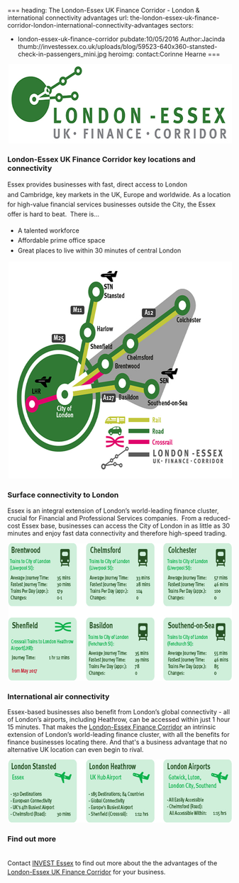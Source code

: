 ===
heading: The London-Essex UK Finance Corridor - London & international connectivity advantages
url: the-london-essex-uk-finance-corridor-london-international-connectivity-advantages
sectors:
  - london-essex-uk-finance-corridor 
pubdate:10/05/2016
Author:Jacinda
thumb://investessex.co.uk/uploads/blog/59523-640x360-stansted-check-in-passengers_mini.jpg
heroimg:
contact:Corinne Hearne
===
<p><img alt='London Essex UK Finance Corridor' src='../uploads/blog/LEFC_Icon_V2.0-META_RGB_600px_.jpg' style='width: 600px; height: 179px; margin-left: 2px; margin-right: 2px;'/></p><h3>London-Essex UK Finance Corridor key locations and connectivity</h3><p>Essex provides businesses with <span style='line-height: 1.6;'>fast, direct access to <span style='line-height: 1.6;'>London and </span><span style='line-height: 1.6;'>Cambridge, k<span style='line-height: 1.6;'>ey markets in the UK, <span style='line-height: 1.6;'>Europe and w<span style='line-height: 1.6;'>orldwide. </span></span></span></span></span><span style='line-height: 1.6;'>As a location for high-value financial services businesses outside the City, the Essex offer is hard to beat.  There is... </span></p><ul><li><span style='line-height: 1.6;'>A talented workforce</span></li><li><span style='line-height: 1.6;'>Affordable prime office space </span></li><li><span style='line-height: 1.6;'>Great places</span><strong style='line-height: 1.6;'> </strong><span style='line-height: 1.6;'>to live within 30 minutes of central London</span></li></ul><p><img alt='London-Essex UK Finance Corridor' src='../uploads/blog/London-Essex-Finance-Corridor_GREENS_RGB.jpg' style='width: 650px; height: 490px; margin-left: 2px; margin-right: 2px;'/></p><h3><span style='line-height: 1.2;'>Surface connectivity to London</span></h3><p>Essex is an integral extension of London’s world-leading finance cluster, crucial for Financial and Professional Services companies.  From a reduced-cost Essex base, businesses can access the City of London in as little as 30 minutes and enjoy fast data connectivity and therefore high-speed trading. </p><p><img alt='Surface connectivity to London' src='../uploads/blog/Train_Times_657px_72dpi.jpg' style='width: 675px; height: 310px; margin-left: 2px; margin-right: 2px;'/></p><h3>International air connectivity</h3><p>Essex-based businesses also benefit from London’s global connectivity - all of London’s airports, including Heathrow, can be accessed within just 1 hour 15 minutes. That makes the <a href='../sectors/london-essex-uk-finance-corridor' target='_blank'>London-Essex Finance Corridor</a> an intrinsic extension of London’s world-leading finance cluster, with all the benefits for finance businesses locating there. And that's a business advantage that no alternative UK location can even begin to rival.</p><p><img alt='International air connectivity' src='../uploads/blog/Airports_675px_72dpi.jpg' style='width: 675px; height: 143px; margin-left: 2px; margin-right: 2px;'/></p><h3>Find out more</h3><div><br/><span style='line-height: 1.6;'>Contact </span><a href='http://www.investessex.co.uk/' style='line-height: 1.6;' target='_blank'>INVEST Essex</a><span style='line-height: 1.6;'> to find out more about the </span>the advantages of the <a href='../sectors/london-essex-uk-finance-corridor' target='_blank'>London-Essex UK Finance Corridor</a> for your business.</div>